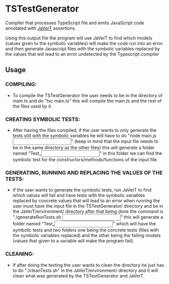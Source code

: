 # TSTestGenerator

<!---
Compiler that processes TypeScript file and emits JavaScript code annotated with [JaVerT](https://link.springer.com/chapter/10.1007/978-3-319-63046-5_2) assertions.

The translation from types to assertions is presented in detail within the [report](https://github.com/RaduSzasz/TS2JaVerT/blob/master/Report.pdf).

## Options

- `input` -- the TypeScript file to process. This is a required argument
- `omit` -- parameters that should be omitted from the post-condition. The parameters are
specified in the form `func_id:param_name`, where `func_id` is the id of the function and
`param_name` is the name of the parameter that is to be omitted. `ret` is used for the
return value and `this` for the `this` object.
-->
Compiler that processes TypeScript file and emits JavaScript code annotated with [JaVerT](https://link.springer.com/chapter/10.1007/978-3-319-63046-5_2) assertions.

Using this output file the program will use JaVerT to find which models (values given to the 
symbolic variables) will make the code run into an error and then generate Javascript files with 
the symbolic variables replaced by the values that will lead to an error undetected by the Typescript
compiler 

## Usage

### COMPILING:
- To compile the TSTestGenerator the user needs to be in the directory of main.ts and do "tsc main.ts" 
this will compile the main.ts and the rest of the files used by it.

### CREATING SYMBOLIC TESTS:
- After having the files compiled, if the user wants to only generate the tests still with the symbolic 
variables he will have to do "node main.js <input file>" (keep in mind that the input file needs to be in 
the same directory as the other files) this will generate a folder named "Test_<input file without extension>"
in this folder we can find the symbolic test for the constructors/methods/functions of the input file.

### GENERATING, RUNNING AND REPLACING THE VALUES OF THE TESTS:
- If the user wants to generate the symbolic tests, run JaVerT to find which values will fail and have 
tests with the symbolic variables replaced by concrete values that will lead to an error when running
the user must have the input file in the TSTestGenerator/ directory and be in the JaVerT/environment/ 
directory after that being done the command is "./generateRunTests.sh  <input file>" this will 
generate a folder named "Test_<input file without extension>" which will have the symbolic tests
and two folders one being the concrete tests (files with the symbolic variables replaced) and the other 
being the failing models (values that given to a variable will make the program fail).

### CLEANING:
- If after doing the testing the user wants to clean the directory he just has to do "./cleanTests.sh"
in the JaVerT/environment/ directory and it will clean what was generated by the TSTestGenerator and
JaVerT.